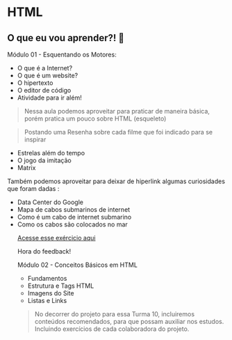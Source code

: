 # HTML

## O que eu vou aprender?! 📕

Módulo 01 - Esquentando os Motores: 

- O que é a Internet?
- O que é um website?
- O hipertexto
- O editor de código
- Atividade para ir além!
><p>Nessa aula podemos aproveitar para praticar de maneira básica, porém pratica um pouco sobre HTML (esqueleto)

>Postando uma Resenha sobre cada filme que foi indicado para se inspirar

<ul>
<li>Estrelas além do tempo</li>
<li> O jogo da imitação</li> 
<li>Matrix</li>
</ul>

Também podemos aproveitar para deixar de hiperlink algumas curiosidades que foram dadas :


<ul>
<li>Data Center do Google</li>
<li>Mapa de cabos submarinos de internet</li>
<li>Como é um cabo de internet submarino</li>
<li>Como os cabos são colocados no mar</li>
</p>

[Acesse esse exércicio aqui]()</p>
Hora do feedback!

Módulo 02 - Conceitos Básicos em HTML

- Fundamentos
- Estrutura e Tags HTML
- Imagens do Site
- Listas e Links

> No decorrer do projeto para essa Turma 10, incluiremos conteúdos recomendados, para que possam auxiliar nos estudos. Incluindo exercícios de cada colaboradora do projeto.